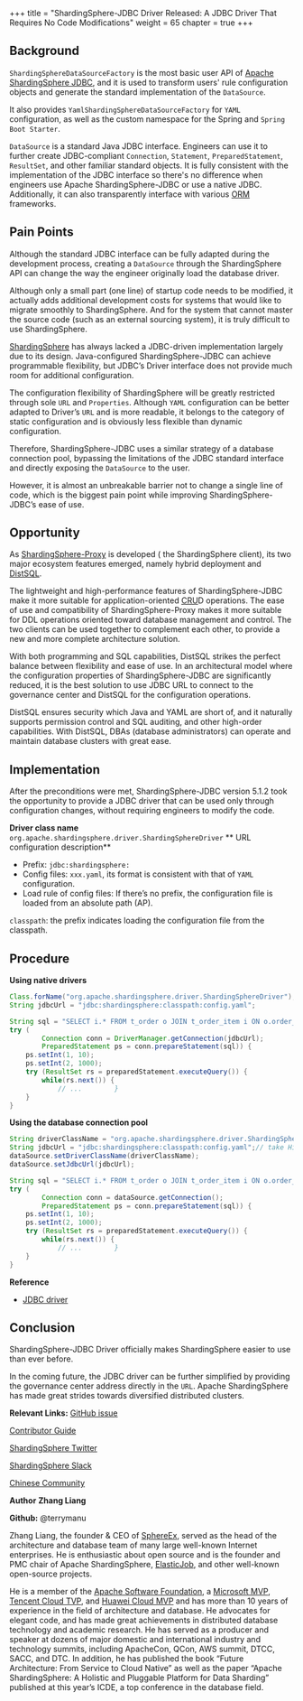 +++ 
title = "ShardingSphere-JDBC Driver Released: A JDBC Driver That Requires No Code Modifications"
weight = 65
chapter = true 
+++

## Background
`ShardingSphereDataSourceFactory` is the most basic user API of [Apache ShardingSphere
JDBC](https://shardingsphere.apache.org/document/current/en/overview/#shardingsphere-jdbc), and it is used to transform users' rule configuration objects and generate the standard implementation of the `DataSource`.

It also provides `YamlShardingSphereDataSourceFactory` for `YAML` configuration, as well as the custom namespace for the Spring and `Spring Boot Starter`.

`DataSource` is a standard Java JDBC interface. Engineers can use it to further create JDBC-compliant `Connection`, `Statement`, `PreparedStatement`, `ResultSet`, and other familiar standard objects. It is fully consistent with the implementation of the JDBC interface so there's no difference when engineers use Apache ShardingSphere-JDBC or use a native JDBC. Additionally, it can also transparently interface with various [ORM](https://stackoverflow.com/questions/1279613/what-is-an-orm-how-does-it-work-and-how-should-i-use-one) frameworks.

## Pain Points
Although the standard JDBC interface can be fully adapted during the development process, creating a `DataSource` through the ShardingSphere API can change the way the engineer originally load the database driver.

Although only a small part (one line) of startup code needs to be modified, it actually adds additional development costs for systems that would like to migrate smoothly to ShardingSphere. And for the system that cannot master the source code (such as an external sourcing system), it is truly difficult to use ShardingSphere.

[ShardingSphere](https://shardingsphere.apache.org/) has always lacked a JDBC-driven implementation largely due to its design. Java-configured ShardingSphere-JDBC can achieve programmable flexibility, but JDBC’s Driver interface does not provide much room for additional configuration.

The configuration flexibility of ShardingSphere will be greatly restricted through sole `URL` and `Properties`. Although `YAML` configuration can be better adapted to Driver’s `URL` and is more readable, it belongs to the category of static configuration and is obviously less flexible than dynamic configuration.

Therefore, ShardingSphere-JDBC uses a similar strategy of a database connection pool, bypassing the limitations of the JDBC standard interface and directly exposing the `DataSource` to the user.

However, it is almost an unbreakable barrier not to change a single line of code, which is the biggest pain point while improving ShardingSphere-JDBC’s ease of use.

## Opportunity
As [ShardingSphere-Proxy](https://shardingsphere.apache.org/document/current/en/quick-start/shardingsphere-proxy-quick-start/) is developed ( the ShardingSphere client), its two major ecosystem features emerged, namely hybrid deployment and [DistSQL](https://shardingsphere.apache.org/document/5.1.0/en/concepts/distsql/).

The lightweight and high-performance features of ShardingSphere-JDBC make it more suitable for application-oriented [CRU](https://en.wikipedia.org/wiki/Create,_read,_update_and_delete)D operations. The ease of use and compatibility of ShardingSphere-Proxy makes it more suitable for DDL operations oriented toward database management and control. The two clients can be used together to complement each other, to provide a new and more complete architecture solution.

With both programming and SQL capabilities, DistSQL strikes the perfect balance between flexibility and ease of use. In an architectural model where the configuration properties of ShardingSphere-JDBC are significantly reduced, it is the best solution to use JDBC URL to connect to the governance center and DistSQL for the configuration operations.

DistSQL ensures security which Java and YAML are short of, and it naturally supports permission control and SQL auditing, and other high-order capabilities. With DistSQL, DBAs (database administrators) can operate and maintain database clusters with great ease.

## Implementation
After the preconditions were met, ShardingSphere-JDBC version 5.1.2 took the opportunity to provide a JDBC driver that can be used only through configuration changes, without requiring engineers to modify the code.

**Driver class name**
`org.apache.shardingsphere.driver.ShardingSphereDriver`
**
URL configuration description**

- Prefix: `jdbc:shardingsphere:`
- Config files: `xxx.yaml`, its format is consistent with that of `YAML` configuration.
- Load rule of config files:
If there’s no prefix, the configuration file is loaded from an absolute path (AP).

`classpath`: the prefix indicates loading the configuration file from the classpath.

## Procedure
**Using native drivers**

```java
Class.forName("org.apache.shardingsphere.driver.ShardingSphereDriver");
String jdbcUrl = "jdbc:shardingsphere:classpath:config.yaml";

String sql = "SELECT i.* FROM t_order o JOIN t_order_item i ON o.order_id=i.order_id WHERE o.user_id=? AND o.order_id=?";
try (
        Connection conn = DriverManager.getConnection(jdbcUrl);
        PreparedStatement ps = conn.prepareStatement(sql)) {
    ps.setInt(1, 10);
    ps.setInt(2, 1000);
    try (ResultSet rs = preparedStatement.executeQuery()) {
        while(rs.next()) {
            // ...        }
    }
}
```
**Using the database connection pool**

```java
String driverClassName = "org.apache.shardingsphere.driver.ShardingSphereDriver";
String jdbcUrl = "jdbc:shardingsphere:classpath:config.yaml";// take HikariCP as an example HikariDataSource dataSource = new HikariDataSource();
dataSource.setDriverClassName(driverClassName);
dataSource.setJdbcUrl(jdbcUrl);

String sql = "SELECT i.* FROM t_order o JOIN t_order_item i ON o.order_id=i.order_id WHERE o.user_id=? AND o.order_id=?";
try (
        Connection conn = dataSource.getConnection();
        PreparedStatement ps = conn.prepareStatement(sql)) {
    ps.setInt(1, 10);
    ps.setInt(2, 1000);
    try (ResultSet rs = preparedStatement.executeQuery()) {
        while(rs.next()) {
            // ...        }
    }
}
```
**Reference**

- [JDBC driver](https://shardingsphere.apache.org/document/current/cn/user-manual/shardingsphere-jdbc/jdbc-driver/)

## Conclusion
ShardingSphere-JDBC Driver officially makes ShardingSphere easier to use than ever before.

In the coming future, the JDBC driver can be further simplified by providing the governance center address directly in the `URL`. Apache ShardingSphere has made great strides towards diversified distributed clusters.

**Relevant Links:**
[GitHub issue](https://github.com/apache/shardingsphere/issues)

[Contributor Guide](https://shardingsphere.apache.org/community/en/contribute/)

[ShardingSphere Twitter](https://twitter.com/ShardingSphere)

[ShardingSphere Slack](https://join.slack.com/t/apacheshardingsphere/shared_invite/zt-sbdde7ie-SjDqo9~I4rYcR18bq0SYTg)

[Chinese Community
](https://community.sphere-ex.com/)

**Author**
**Zhang Liang**

**Github:** @terrymanu

Zhang Liang, the founder & CEO of [SphereEx](https://www.sphere-ex.com/), served as the head of the architecture and database team of many large well-known Internet enterprises. He is enthusiastic about open source and is the founder and PMC chair of Apache ShardingSphere, [ElasticJob](https://shardingsphere.apache.org/elasticjob/), and other well-known open-source projects.

He is a member of the [Apache Software Foundation](https://www.apache.org/), a [Microsoft MVP](https://mvp.microsoft.com/), [Tencent Cloud TVP](https://cloud.tencent.com/tvp), and [Huawei Cloud MVP](https://developer.huaweicloud.com/mvp) and has more than 10 years of experience in the field of architecture and database. He advocates for elegant code, and has made great achievements in distributed database technology and academic research. He has served as a producer and speaker at dozens of major domestic and international industry and technology summits, including ApacheCon, QCon, AWS summit, DTCC, SACC, and DTC. In addition, he has published the book “Future Architecture: From Service to Cloud Native” as well as the paper “Apache ShardingSphere: A Holistic and Pluggable Platform for Data Sharding” published at this year’s ICDE, a top conference in the database field.
